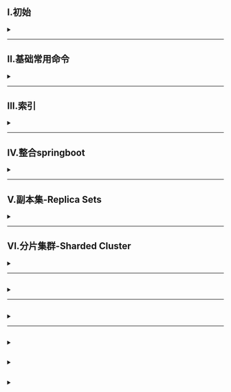 ## I.初始

<details>
<summary> </summary>

### 简介
- MongoDB是一个高性能、无模式的文档型数据库，当初的设计就是用于简化开发和方便扩展，是NoSQL数据库产品的一种


### 应用场景
- 对象数据库高并发读写需求
- 对海量数据的高效率储存和访问需求
- 对数据库的高可扩展性和高可用性需求

### 启动与连接

**启动**
bin目录下执行
- `mongod --dbpath=数据存储路径`
- `mongod --config=conf配置文件路径`，配置文件必须配置数据存储路径

**Shell连接**
bin目录下执行
- `mongosh [--host <ip>] [--port <port>]` 

</details>

---

## II.基础常用命令

<details>
<summary> </summary>

### 数据库操作

| 命令              | 作用                                      |
| ----------------- | ----------------------------------------- |
| use 数据库名称    | 选择/创建数据库，当数据库不存在会自动创建 |
| show dbs          | 查看所有有权访问的数据库                  |
| db.dropDatabase() | 删除当前所选择的库                        |

数据库名需满足以下条件
- 不能是空字符串
- 不得含有空格 '.' '$' '/' '\' '\0'
- 全部小写
- 最多64字节

特殊数据库
- `admin` 从权限角度来看，这是root数据库。若将一个用户添加到这个数据库，这个用户自动继承所有数据库的权限。一些特定的服务器端命令也只能从这个数据库运行
- `local` 这个数据永远不会被复制，可以用来存储限于本地单台服务器的任意集合
- `config` 当Mongo用于分片设置时，config数据库在内部使用，用于保存分片的相关信息


### 集合操作

| 命令                          | 作用     |
| ----------------------------- | -------- |
| db.createCollection("集合名") | 创建集合 |
| db.集合名.drop()              | 删除集合 |

### 文档基本CRUD

**文档插入**

```
db.collection.insertOne(
    <document or array of documents>.
    {
        writeConcern: <document>,
        ordered: <boolean>
    }
) //单条插入
db.collection.insertMany(
    [<document 1>,<document 2>,...],
    {
        writeConcern: <document>,
        ordered: <boolean>
    }
) //多条插入
```
| 参数         | 类型              | 描述                                       |
| ------------ | ----------------- | ------------------------------------------ |
| document     | document or array | 要插入到集合种的文档或者文档数组(json格式) |
| ordered      | boolean           | 是否排序                                   |
| writeConcern | document          | 插入时性能、可靠性的级别                   |

例如：
```
db.my.insertOne(
    {
        "id":"100",
        "content":"你好"
    }
)
```

**查询**

`db.collection.find(<query>,[projection])`
| 参数       | 类型     | 描述                                                                                           |
| ---------- | -------- | ---------------------------------------------------------------------------------------------- |
| query      | document | 可选。使用查询运算符指定选择筛选器。若要返回集合中的所有文档，请省略此参数或传递空文档         |
| projection | document | 可选。指定要在与查询筛选器匹配的文档中返回的字段。若要返回匹配文档中的所有字段，请省略此参数。 |

示例：   
查找上文插入的文档  
`db.my.find()` 查看所有文档  
`db.my.find({id:'100'},{id:1})` 查找指定文档并只显示指定字段id

**更新**
```
db.collection.update(query,update,options)
```
- 覆盖更新，修改id为1的记录的一个字段，最终该文档只会剩下该字段  
  `db.collection.update({id:"1"},{a:NumberInt(100)})`  
- 局部修改，顾名思义,使用修改器\$set   
  ``db.collection.update({id:"1"},{$set{a:NumberInt(100)}})``
- 批量修改，修改所有满足条件的文档字段  
  `db.collection.update({id:"1"},{$set{a:NumberInt(100)}},{multi:true})`
- 列值增长，在原有值上进行变动，可使用\$inc来实现  
  `db.collection.update({id:"1"},{$inc{a:NumberInt(100)}})`

**删除**
`db.collection.remove(条件)`  
例如  
`db.my.remove({name:"张山"})`


### 分页查询

**统计查询**  
`db.collection.count(query,[option])`

**列表查询**  
`db.collection.find().skip().limit()`  
limit限制查询条数，skip跳过指定数据数

**排序查询**  
`db.collection.find().sort({key:1/-1})`  
1代表升序，-1代表降序

### 其他查询

**正则的复杂条件查询**  
MongoDB的模糊查询是通过正则表达式实现  
`db.collection.find({字段:/正则表达式/})`  
> 正则表达式相关可见于MySQL笔记中**XI.正则表达式**

**比较查询**  
`db.collection.find({字段:{$gt:value}})`  
| 操作符 | 描述 |
| ------ | ---- |
| $gt    | >    |
| $lt    | <    |
| $gte   | >=   |
| $lte   | <=   |
| &ne    | !=   |

**包含查询**  
`db.collection.find({字段:{$in:[value1,value2,...]}})`  
不包含使用\$nin

**条件查询**  
`db.collection.find({$and:[{numb:{$gt:NumberInt(700)}},{},{},..]})`  
\$and表并，\$or表或




</details>

---

## III.索引

<details>
<summary> </summary>

### 概述
- 索引支持在MongoDB中高效地执行查询。如果没有索引,MongoDB必须执行全集合扫描，即扫描集合中的每个文档，以选择与查询语句匹配的文档。这种扫描全集合的查询效率是非常低的，特别在处理大量的数据时，查询可以要花费几十秒甚至几分钟，这对网站的性能是非常致命的。  
- 如果查询存在适当的索引，MongoDB可以使用该索引限制必须检查的文档数
- 索引是特殊的数据结构，它以易于遍历的形式存储集合数据集的一小部分。索引存储特定字段或─组字段的值，按字段值排序。索引项的排序支持有效的相等匹配和基于范围的查询操作。此外，MongoDB丕可以使用索引中的排序返回结果

### 索引类型
- 单字段索引：在文档的单个字段创建升序、降序索引
- 复合索引：多个字段定义索引，例如`{userid:1,score:-1}`，则先按userid升序排序，然后对于每个userid按score降序排序
- 其他索引：地理空间索引(Geospatial Index)、文本索引（Text Indexes)、哈希索引(Hashed Indexes)
  - 地理空间索引：为了支持对地理空间坐标数据的有效查询，MongoDB提供了两种特殊的索引:返回结果时使用平面几何的二维索引和返回结果时使用球面几何的二维球面索引
  - 文本索引：MongoDB提供了一种文本索引类型，支持在集合中搜索字符串内容。这些文本索引不存储特定于语言的停止词(例如"the"、"a"、"or")，而将集合中的词作为词干，只存储根词
  - 哈希索引：为了支持基于散列的分片，MongoDB提供了散列索引类型，它对字段值的散列进行索引。这些索引在其范围内的值分布更加随机，但只支持相等匹配。不支持基于范围的查询

### 索引操作

**查看索引**  
`db.collection.getIndexes()`  
结果
```
[
  {
    "key": {
      "_id": 1 //索引排序字段
    },
    "name": "_id_", //索引名
    "ns": "articledb.my", //数据库名以及集合名
    "v": 2 //版本
  }
]
```

**创建索引**  
`db.collection.createIndex(keys,[options])`  

部分常用可选项
| 参数   | 类型    | 描述                                                                   |
| ------ | ------- | ---------------------------------------------------------------------- |
| unique | boolean | 建立的索引是否唯一                                                     |
| name   | string  | 索引名。若未指定，则自动通过连接索引的字段名和排序顺序生成一个索引名称 |

**删除索引**  
`db.collection.dropIndex(index)`  

**性能分析**  
`db.collection.find(query,options).explain(options)`  
用于查看查询的情况如查询耗费的时间、是否基于索引查询等  

**涵盖查询**  
当查询条件和查询的投影仅包含索引字段时，直接从索引返回结果，而不扫描任何文档或将文档带入内存(类似无需回表查询) 

![](/img/MongoDB/cover_query.png)


</details>

---

## IV.整合springboot 

<details>
<summary> </summary>

**依赖**
```xml
<dependency>
  <groupId>org.springframework.boot</groupId>
  <artifactId>spring-boot-starter-data-mongodb</artifactId>
</dependency>
```

**实体类注解**
| 注解                         | 作用                                           |
| ---------------------------- | ---------------------------------------------- |
| @Document(collection="name") | 设置映射名，若省略，则默认使用类名小写映射集合 |
| @Id                          | 主键标识                                       |
| @Field("name")               | 对应到mongodb的字段名，若一致则可省略          |
| @Indexed                     | 索引标识                                       |
| @CompoundIndex(def="{}")     | 复合索引                                       |

### DAO接口
继承MongoRepository< T ,ID Type >  
MongoRepository提供了基础的CRUD
- save(T t) 
- deleteOneById(T id)
- findOneById(T id)


**分页查询**  
`Pgae<Comment> findByPatamerName(T t,Pageable pageable)`  
方法名必须按findBy-参数名格式  
实现：
```java
public Page<Comment> findCommentListByParentId(String parentid, int page, int pagesize) {
    return commentRepository.findByParentid(parentid, PageRequest.of(page-1,pagesize));
}
```

**MongoTemplate**   
提供Mongodb模板方法，例
```java
Query query=Query.query(Criteria.where("字段").is(条件参数)); //查询条件
Update update =new Update();
update.inc("更新字段"); //同mongodb操作，有set、inc等方法
mongoTemplate.updateFirst(Query query,Update update,Class<?> entityClass)
```
- query可以通过.addCriteria()添加条件

[更多方法](https://docs.spring.io/spring-data/mongodb/docs/current/api/org/springframework/data/mongodb/core/MongoTemplate.html)

</details>

---

## V.副本集-Replica Sets

<details>
<summary> </summary>

> 副本集是一组维护相同数据集的mongod服务，副本集可以提供冗余和高可用性，是所有生产部署的基础。
>  也可以说，副本集类似于有自动故障恢复功能的主从集群。通俗的讲就是用多台机器进行同一数据的异步同步，从而使多台机器拥有同一数据的多个副本，并且当主库当掉时在不需要用户干预的情况下自动切换其他备份服务器做主库。而且还可以利用副本服务器做只读服务器，实现读写分离，提高负载
> 主从复制和副本集的区别在于副本集没有固定的“主节点”。整个集群会选出一个“主节点”，当其挂掉后，又在剩下的从节点中选出其他节点作为“主节点”，副本集总有一个活跃点和一个或多个备份节点

**副本集的类型与角色**  
两种类型：
- 主节点(Primary)：数据操作的主要连接点，可读写
- 次要节点(Secondaries：数据冗余备份节点，可以读或选举  
三种角色：
- 主要成员(Primary)：主要接受所有写操作，就是主节点
- 副本成员(Replicate)：从主节点通过复制操作以维护相同的数据集，即备份数据，不可写操作，但可以读操作，是默认的一种从节点类型
- 仲裁者(Arbiter)：不保留任何数据的副本，只是有投票选举作用。当然也可以将仲裁服务器维护为副本集的一部分，即副本成员同时也可以是仲裁者。也是一种从节点类型

**副本集架构**
![](/img/MongoDB/Replica_sets_structure.png)

**副本集构建**  
节点创建类似于mongodb数据库的搭建，即建立存放数据和日志的目录

> 第一步：创建主节点
```
#建目录
mkdir -p ./mongodb/replica_sets/myrs_27017/log \ &
mkdir -p ./mongodb/replica_sets/myrs_27017/data/db
#配置文件
vim /mongodb/replica_sets/myrs_27017/mongod.conf
```
配置文件
```conf
systemLog:
  destination: file
  path: "/usr/local/mongodb/replica_sets/myrs_27017/log/mongod.log"
  logAppend: true
storage:
  dbPath: "/usr/local/mongodb/replica_sets/myrs_27017/data/db"
  journal:
    enabled: true
processManagement:
  fork: true
net:
  bindIp: localhost,192.168.52.129
  #端口
  port: 27017
replication:
  #副本集名称
  replSetName: myrs
```
启动
```
/usr/local/mongodb/bin/mongod -f /mongodb/replica_sets/myrs_27017/mongod.conf
```

> 第二步：创建副节点、仲裁节点
同主节点，修改端口、目录即可


> 第三步：初始化配置副本集和主节点

客户端连接主节点，初始化新的副本集  
`rs.initiate([configuration])`
- `rs.config()` 查看节点配置
- `rs.isMaster()` 查看是否为主节点
- `rs.status()` 查看节点状态 

> 第四步：添加从节点  
> 
- ` rs.add(host,arbiterOnly)`
- `rs.add("ip")`
- `rs.addArb("ip")`或第一条均可添加仲裁节点  
  
|参数|类型|描述|
|-|-|-|
| host | string or document | 要添加到副本集的新成员。指定为字符串或配置文档:1)如果是一个字符串，则需要指定新成员的主机名和可选的端口号;2)如果是一个文档，请指定在members数组中找到的副本集成员配置文档。必须在成员配置文档中指定主机字段|
| arbiterOnly | boolean            | 可选。仅在<host>为字符串时使用。为true则添加的为仲裁者|
主机成员配置文档：
```
{
  _id: <int>,
  host: <string>,
  arbiterOnly: <boolean>,
  buildIndexes: <boolean>,
  hidden: <boolean>,
  priority: <number>,
  tags: <document>,
  slaveDelay: <int>,
  votes: <number>
}

```

### 主节点的选举原则
MongoDB在副本集中，会自动进行主节点的选举，主节点选举的触发条件：
- 主节点故障
- 主节点网络不可达
- 人工干预(rs.stepDown(600))

**选举规则**
- 票数最高，且获得了“大多数”成员的投票支持的节点获胜。
> “大多数”定义为：假设复制集内投票成员数量为N，则大多数为N/2+1。当复制集内存活成员数量不足大多数时，整个复制集将无法选举出Primary，复制集将无法提供写服务，处于只读状态
- 若票数相同，且获得了大多数成员的投票支持，数据新的节点获胜
- 在获得票数时，优先级参数影响重大，通过设置优先级可以获得额外票数

### SpringDataMongoDB连接副本集
修改配置文件，数据源配置采用uri
```
mongodb://host1,host2,host3,.../arti?connect=replicaSet&slaveOK=true&replicaSet=副本集名字
```



</details>


---

## VI.分片集群-Sharded Cluster

<details>
<summary> </summary>

**概述**
- 分片是一种跨多台机器分布数据的方法，MongoDB使用分片来支持具有非常大的数据集和高吞吐量操作
- 分片是指将数据拆分，将其分散存在不同的机器上的过程。有时也用分区来表示这个概念。将数据分散到不同机器上，不需要功能强大的大型计算机就可以存储更多的数据，处理更多的负载
- 具有大型数据集或高吞吐量应用程序的数据库系统可以会挑战单个服务器的容量。例如，高查询率会耗尽服务器的CPU容量。工作集大小大于系统的RAM会强调磁盘驱动器的I/O容量
> 有两种解决系统增长的方法：垂直扩展和水平扩展
> 垂直扩展意味着增加单个服务器的容量，如使用更强大的CPU，添加更多RAM或增加存储空间量。可用技术的局限性可能会限制单个机器对于给定工作负载。结果，垂直缩放有实际的最大值。
> 水平扩展意味着划分系统数据集并加载多个服务器，添加其他服务器可以根据需要增加容量。虽然单个机器的总体速度或容量可能不高，但每台机器处理整个工作负载的子集，可能提供比单个高速大容量服务器更高的效率。扩展部署容量只需要根据添加额外的服务器，这可能比单个机器的高端硬件的总体成本更低。权衡使基础架构和部署维护的复杂性增加

**分片集群包含的组件**
- 分片：每个分片包含分片数据的子集。每个分片都可以部署为副本集
- 路由(mongos)：mongos充当查询路由器，在客户端应用程序和分片集群之间提供接口
- config servers调度配置：配置服务器存储群集的元数据和配置设置。
![](/img/MongoDB/Sharded_Cluster.png)

### 分片集群架构
![](/img/MongoDB/Sharded_Cluste2.png)

### 分片集群搭建
第一套副本集
```
mkdir -p ./mongodb/sharded_cluster/myshardrs01_27018/log \ &
mkdir -p ./mongodb/sharded_cluster/myshardrs01_27018/data/db \ &

mkdir -p ./mongodb/sharded_cluster/myshardrs01_27118/log \ &
mkdir -p ./mongodb/sharded_cluster/myshardrs01_27118/data/db \ &

mkdir -p ./mongodb/sharded_cluster/myshardrs01_27218/log \ &
mkdir -p ./mongodb/sharded_cluster/myshardrs01_27218/data/db 
```
配置文件  
`vim ./mongodb/sharded_cluster/myshardrs01_27018/mongod.conf`  

```conf
systemLog:
  destination: file
  path: "/usr/local/mongodb/sharded_cluster/myshardrs01_27018/log/mongod.log"
  logAppend: true
storage:
  dbPath: "/usr/local/mongodb/sharded_cluster/myshardrs01_27018/data/db"
  journal:
    enabled: true
processManagement:
  fork: true
net:
  bindIp: localhost,192.168.52.129
  #端口
  port: 27018
replication:
  #副本集名称
  replSetName: myshardrs01
sharding:
  #分片角色
  clusterRole: shardsvr
```
- 类似的依照结构图创建该分片的从节点，端口分别为27118，27218
- 启动并设置第一套副本集：一主一副本一仲裁
- 同理设置第二套副本集、配置节点副本集


</details>


---

## 

<details>
<summary> </summary>


</details>

---

## 

<details>
<summary> </summary>


</details>

---

## 

<details>
<summary> </summary>


</details>

## 

<details>
<summary> </summary>


</details>

## 

<details>
<summary> </summary>


</details>